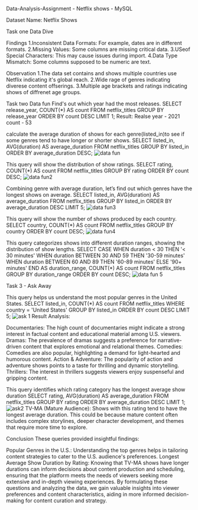 Data-Analysis-Assignment - Netflix shows - MySQL

Dataset Name: Netflix Shows

Task one Data Dive

Findings 
1.Inconsistent Data Formats: For example, dates are in different formats.
2.Missing Values: Some columns are missing critical data.
3.USeof Special Characters: This may cause issues during import.
4.Data Type Mismatch: Some columns supposed to be numeric are text. 

Observation 
1.The data set contains and shows multiple countries use Netflix indicating it's global reach.
2.Wide rage of genres indicating diverese content offserings.
3.Multiple age brackets and ratings indicating shows of diffrenet age groups. 

Task two Data fun
Find's out which year had the most releases.
SELECT release_year, COUNT(*) AS count
FROM netflix_titles
GROUP BY release_year
ORDER BY count DESC
LIMIT 1;
Result: Realse year - 2021 count - 53 

calculate the average duration of shows for each genre(listed_in)to see if some genres tend to have longer or shorter shows.
SELECT listed_in, AVG(duration) AS average_duration
FROM netflix_titles
GROUP BY listed_in
ORDER BY average_duration DESC;
![data fun](https://github.com/F-Rop/Data-Analysis-Assignment/assets/160117048/af74978f-79b1-48ff-a854-8098d76a376c)

This query will show the distribution of show ratings.
SELECT rating, COUNT(*) AS count
FROM netflix_titles
GROUP BY rating
ORDER BY count DESC;
![data fun2](https://github.com/F-Rop/Data-Analysis-Assignment/assets/160117048/9c2c4cd8-11b2-46c4-ba1a-1f56f2fdd44d)

Combining genre with average duration, let’s find out which genres have the longest shows on average.
SELECT listed_in, AVG(duration) AS average_duration
FROM netflix_titles
GROUP BY listed_in
ORDER BY average_duration DESC
LIMIT 5;
![data fun3](https://github.com/F-Rop/Data-Analysis-Assignment/assets/160117048/0102cb26-52e3-4be1-bef8-4542b13da0ab)

This query will show the number of shows produced by each country.
SELECT country, COUNT(*) AS count
FROM netflix_titles
GROUP BY country
ORDER BY count DESC;
![data fun4](https://github.com/F-Rop/Data-Analysis-Assignment/assets/160117048/a2300dcc-b54b-4392-9bf9-68f2dc97fb7a)


This query categorizes shows into different duration ranges, showing the distribution of show lengths.
SELECT
  CASE
    WHEN duration < 30 THEN '< 30 minutes'
    WHEN duration BETWEEN 30 AND 59 THEN '30-59 minutes'
    WHEN duration BETWEEN 60 AND 89 THEN '60-89 minutes'
    ELSE '90+ minutes'
  END AS duration_range,
  COUNT(*) AS count
FROM netflix_titles
GROUP BY duration_range
ORDER BY count DESC;
![data fun 5](https://github.com/F-Rop/Data-Analysis-Assignment/assets/160117048/4f124072-7b0d-4ebc-8968-9d725fbc1c0e)

Task 3 - Ask Away 

This query helps us understand the most popular genres in the United States.
SELECT listed_in, COUNT(*) AS count
FROM netflix_titles
WHERE country = 'United States'
GROUP BY listed_in
ORDER BY count DESC
LIMIT 5;
![ask 1](https://github.com/F-Rop/Data-Analysis-Assignment/assets/160117048/a327818f-c2de-4761-b706-505c1f5dc05e)
Result Analysis:

Documentaries: The high count of documentaries might indicate a strong interest in factual content and educational material among U.S. viewers.
Dramas: The prevalence of dramas suggests a preference for narrative-driven content that explores emotional and relational themes.
Comedies: Comedies are also popular, highlighting a demand for light-hearted and humorous content.
Action & Adventure: The popularity of action and adventure shows points to a taste for thrilling and dynamic storytelling.
Thrillers: The interest in thrillers suggests viewers enjoy suspenseful and gripping content.

This query identifies which rating category has the longest average show duration
SELECT rating, AVG(duration) AS average_duration
FROM netflix_titles
GROUP BY rating
ORDER BY average_duration DESC
LIMIT 1;
![ask2](https://github.com/F-Rop/Data-Analysis-Assignment/assets/160117048/2c9c8328-8c16-465d-a058-121c4fb0c5ce)
TV-MA (Mature Audience): Shows with this rating tend to have the longest average duration. This could be because mature content often includes complex storylines, deeper character development, and themes that require more time to explore.

Conclusion
These queries provided insightful findings:

Popular Genres in the U.S.: Understanding the top genres helps in tailoring content strategies to cater to the U.S. audience's preferences.
Longest Average Show Duration by Rating: Knowing that TV-MA shows have longer durations can inform decisions about content production and scheduling, ensuring that the platform meets the needs of viewers seeking more extensive and in-depth viewing experiences.
By formulating these questions and analyzing the data, we gain valuable insights into viewer preferences and content characteristics, aiding in more informed decision-making for content curation and strategy.


